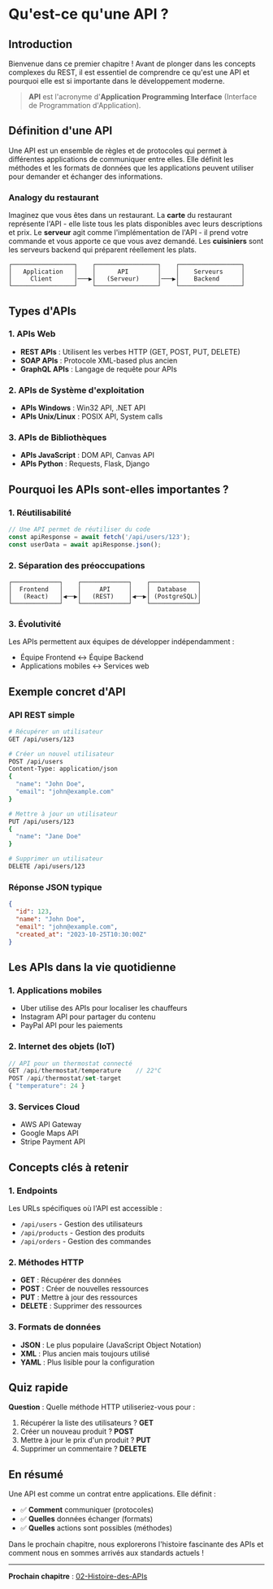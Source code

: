 # Qu'est-ce qu'une API ?

## Introduction

Bienvenue dans ce premier chapitre ! Avant de plonger dans les concepts complexes du REST, il est essentiel de comprendre ce qu'est une API et pourquoi elle est si importante dans le développement moderne.

> **API** est l'acronyme d'**Application Programming Interface** (Interface de Programmation d'Application).

## Définition d'une API

Une API est un ensemble de règles et de protocoles qui permet à différentes applications de communiquer entre elles. Elle définit les méthodes et les formats de données que les applications peuvent utiliser pour demander et échanger des informations.

### Analogy du restaurant

Imaginez que vous êtes dans un restaurant. La **carte** du restaurant représente l'API - elle liste tous les plats disponibles avec leurs descriptions et prix. Le **serveur** agit comme l'implémentation de l'API - il prend votre commande et vous apporte ce que vous avez demandé. Les **cuisiniers** sont les serveurs backend qui préparent réellement les plats.

```
┌─────────────────┐    ┌─────────────────┐    ┌─────────────────┐
│   Application   │    │      API        │    │    Serveurs     │
│     Client      │───▶│   (Serveur)     │───▶│    Backend      │
└─────────────────┘    └─────────────────┘    └─────────────────┘
```

## Types d'APIs

### 1. APIs Web
- **REST APIs** : Utilisent les verbes HTTP (GET, POST, PUT, DELETE)
- **SOAP APIs** : Protocole XML-based plus ancien
- **GraphQL APIs** : Langage de requête pour APIs

### 2. APIs de Système d'exploitation
- **APIs Windows** : Win32 API, .NET API
- **APIs Unix/Linux** : POSIX API, System calls

### 3. APIs de Bibliothèques
- **APIs JavaScript** : DOM API, Canvas API
- **APIs Python** : Requests, Flask, Django

## Pourquoi les APIs sont-elles importantes ?

### 1. **Réutilisabilité**
```javascript
// Une API permet de réutiliser du code
const apiResponse = await fetch('/api/users/123');
const userData = await apiResponse.json();
```

### 2. **Séparation des préoccupations**
```
┌─────────────┐    ┌─────────────┐    ┌─────────────┐
│  Frontend   │    │     API     │    │  Database   │
│   (React)   │◀──▶│   (REST)    │◀──▶│ (PostgreSQL)│
└─────────────┘    └─────────────┘    └─────────────┘
```

### 3. **Évolutivité**
Les APIs permettent aux équipes de développer indépendamment :
- Équipe Frontend ↔ Équipe Backend
- Applications mobiles ↔ Services web

## Exemple concret d'API

### API REST simple
```bash
# Récupérer un utilisateur
GET /api/users/123

# Créer un nouvel utilisateur
POST /api/users
Content-Type: application/json
{
  "name": "John Doe",
  "email": "john@example.com"
}

# Mettre à jour un utilisateur
PUT /api/users/123
{
  "name": "Jane Doe"
}

# Supprimer un utilisateur
DELETE /api/users/123
```

### Réponse JSON typique
```json
{
  "id": 123,
  "name": "John Doe",
  "email": "john@example.com",
  "created_at": "2023-10-25T10:30:00Z"
}
```

## Les APIs dans la vie quotidienne

### 1. **Applications mobiles**
- Uber utilise des APIs pour localiser les chauffeurs
- Instagram API pour partager du contenu
- PayPal API pour les paiements

### 2. **Internet des objets (IoT)**
```javascript
// API pour un thermostat connecté
GET /api/thermostat/temperature    // 22°C
POST /api/thermostat/set-target
{ "temperature": 24 }
```

### 3. **Services Cloud**
- AWS API Gateway
- Google Maps API
- Stripe Payment API

## Concepts clés à retenir

### 1. **Endpoints**
Les URLs spécifiques où l'API est accessible :
- `/api/users` - Gestion des utilisateurs
- `/api/products` - Gestion des produits
- `/api/orders` - Gestion des commandes

### 2. **Méthodes HTTP**
- **GET** : Récupérer des données
- **POST** : Créer de nouvelles ressources
- **PUT** : Mettre à jour des ressources
- **DELETE** : Supprimer des ressources

### 3. **Formats de données**
- **JSON** : Le plus populaire (JavaScript Object Notation)
- **XML** : Plus ancien mais toujours utilisé
- **YAML** : Plus lisible pour la configuration

## Quiz rapide

**Question** : Quelle méthode HTTP utiliseriez-vous pour :
1. Récupérer la liste des utilisateurs ? **GET**
2. Créer un nouveau produit ? **POST**
3. Mettre à jour le prix d'un produit ? **PUT**
4. Supprimer un commentaire ? **DELETE**

## En résumé

Une API est comme un contrat entre applications. Elle définit :
- ✅ **Comment** communiquer (protocoles)
- ✅ **Quelles** données échanger (formats)
- ✅ **Quelles** actions sont possibles (méthodes)

Dans le prochain chapitre, nous explorerons l'histoire fascinante des APIs et comment nous en sommes arrivés aux standards actuels !

---

**Prochain chapitre** : [02-Histoire-des-APIs](02-Histoire-des-APIs.md)
